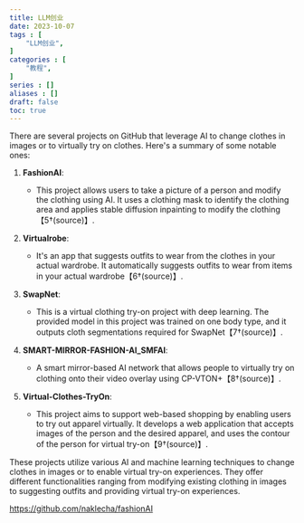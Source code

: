 ```yaml
---
title: LLM创业
date: 2023-10-07
tags : [
	"LLM创业",
]
categories : [
	"教程",
]
series : []
aliases : []
draft: false
toc: true
---
```



There are several projects on GitHub that leverage AI to change clothes in images or to virtually try on clothes. Here's a summary of some notable ones:

1. **FashionAI**:
   - This project allows users to take a picture of a person and modify the clothing using AI. It uses a clothing mask to identify the clothing area and applies stable diffusion inpainting to modify the clothing【5†(source)】.

2. **Virtualrobe**:
   - It's an app that suggests outfits to wear from the clothes in your actual wardrobe. It automatically suggests outfits to wear from items in your actual wardrobe【6†(source)】.

3. **SwapNet**:
   - This is a virtual clothing try-on project with deep learning. The provided model in this project was trained on one body type, and it outputs cloth segmentations required for SwapNet【7†(source)】.

4. **SMART-MIRROR-FASHION-AI_SMFAI**:
   - A smart mirror-based AI network that allows people to virtually try on clothing onto their video overlay using CP-VTON+【8†(source)】.

5. **Virtual-Clothes-TryOn**:
   - This project aims to support web-based shopping by enabling users to try out apparel virtually. It develops a web application that accepts images of the person and the desired apparel, and uses the contour of the person for virtual try-on【9†(source)】.

These projects utilize various AI and machine learning techniques to change clothes in images or to enable virtual try-on experiences. They offer different functionalities ranging from modifying existing clothing in images to suggesting outfits and providing virtual try-on experiences.

https://github.com/naklecha/fashionAI